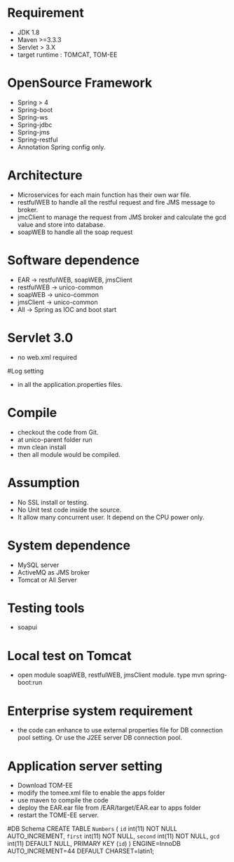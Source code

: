 # Requirement
- JDK 1.8
- Maven >=3.3.3
- Servlet > 3.X
- target runtime : TOMCAT, TOM-EE

# OpenSource Framework
- Spring > 4
- Spring-boot
- Spring-ws
- Spring-jdbc
- Spring-jms
- Spring-restful
- Annotation Spring config only.

# Architecture 
- Microservices for each main function has their own war file.
- restfulWEB to handle all the restful request and fire JMS message to broker.
- jmcClient to manage the request from JMS broker and calculate the gcd value and store into database.
- soapWEB to handle all the soap request

# Software dependence
- EAR -> restfulWEB, soapWEB, jmsClient
- restfulWEB -> unico-common
- soapWEB -> unico-common
- jmsClient -> unico-common
- All -> Spring as IOC and boot start

# Servlet 3.0
- no web.xml required

#Log setting
- in all the application.properties files.

# Compile
- checkout the code from Git.
- at unico-parent folder run
- mvn clean install
- then all module would be compiled.

# Assumption
- No SSL install or testing.
- No Unit test code inside the source.
- It allow many concurrent user. It depend on the CPU power only.

# System dependence
- MySQL server
- ActiveMQ as JMS broker
- Tomcat or All Server

# Testing tools
- soapui

# Local test on Tomcat
- open module soapWEB, restfulWEB, jmsClient module. type mvn spring-boot:run

# Enterprise system requirement
- the code can enhance to use external properties file for DB connection pool setting. Or use the J2EE server DB connection pool.

# Application server setting
- Download TOM-EE
- modify the tomee.xml file to enable the apps folder
- use maven to compile the code 
- deploy the EAR.ear file from <Parent>/EAR/target/EAR.ear to apps folder
- restart the TOME-EE server.

#DB Schema
CREATE TABLE `Numbers` (
  `id` int(11) NOT NULL AUTO_INCREMENT,
  `first` int(11) NOT NULL,
  `second` int(11) NOT NULL,
  `gcd` int(11) DEFAULT NULL,
  PRIMARY KEY (`id`)
) ENGINE=InnoDB AUTO_INCREMENT=44 DEFAULT CHARSET=latin1;


